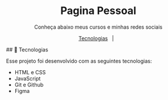 <h1 align="center"> Pagina Pessoal </h1>

<p align="center">
Conheça abaixo meus cursos e minhas redes sociais <br/>

</p>

<p align="center">
  <a href="#-tecnologias">Tecnologias</a>&nbsp;&nbsp;&nbsp;|&nbsp;&nbsp;&nbsp;
 
 
</p>
## 🚀 Tecnologias

Esse projeto foi desenvolvido com as seguintes tecnologias:

- HTML e CSS
- JavaScript
- Git e Github
- Figma
